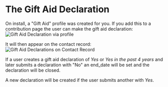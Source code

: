 # The Gift Aid Declaration

On install, a "Gift Aid" profile was created for you.
If you add this to a contribution page the user can make the gift aid declaration:
![Gift Aid Declaration via profile](/images/profilegiftaid.png)

It will then appear on the contact record:
![Gift Aid Declarations on Contact Record](/images/profilegiftaid.png)

If a user creates a gift aid declaration of *Yes* or *Yes in the past 4 years* and later submits a declaration with "No" 
an end_date will be set and the declaration will be closed.

A new declaration will be created if the user submits another with *Yes*.
